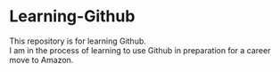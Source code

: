 # Learning-Github
This repository is for learning Github.  
I am in the process of learning to use Github in preparation for a career move to Amazon.
